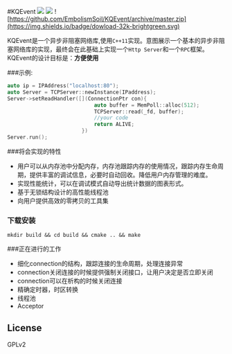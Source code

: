 #KQEvent
![](https://img.shields.io/badge/version-v1.0-blue.svg) ![](https://img.shields.io/badge/build-passing-brightgreen.svg) ![https://github.com/EmbolismSoil/KQEvent/archive/master.zip](https://img.shields.io/badge/dowload-32k-brightgreen.svg)

KQEvent是一个异步非阻塞网络库,使用`C++11`实现。意图展示一个基本的异步非阻塞网络库的实现，最终会在此基础上实现一个`Http Server`和一个`RPC`框架。
KQEvent的设计目标是：**方便使用**

###示例:  
```cpp
auto ip = IPAddress("localhost:80");
auto Server = TCPServer::newInstance(IPaddress);
Server->setReadHandler([](ConnectionPtr con){
                            auto buffer = MemPoll::alloc(512);
                            TCPServer::read(_fd, buffer);
                            //your code
                            return ALIVE;
                        })
Server.run();
```

###将会实现的特性
- 用户可以从内存池中分配内存，内存池跟踪内存的使用情况，跟踪内存生命周期，提供丰富的调试信息，必要时自动回收。降低用户内存管理的难度。
- 实现性能统计，可以在调试模式自动导出统计数据的图表形式。
- 基于无锁结构设计的高性能线程池
- 向用户提供高效的零拷贝的工具集

### 下载安装
``` shell
mkdir build && cd build && cmake .. && make
```

###正在进行的工作
- 细化connection的结构，跟踪连接的生命周期，处理连接异常
 - connection关闭连接的时候提供强制关闭接口，让用户决定是否立即关闭
 - connection可以在析构的时候关闭连接
- 精确定时器，时区转换
- 线程池
- Acceptor

## License
GPLv2
